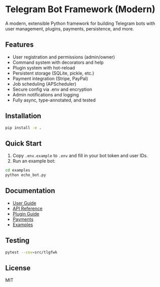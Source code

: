 # Telegram Bot Framework (Modern)

A modern, extensible Python framework for building Telegram bots with user management, plugins, payments, persistence, and more.

## Features  

- User registration and permissions (admin/owner)
- Command system with decorators and help
- Plugin system with hot-reload
- Persistent storage (SQLite, pickle, etc.)
- Payment integration (Stripe, PayPal)
- Job scheduling (APScheduler)
- Secure config via .env and encryption
- Admin notifications and logging
- Fully async, type-annotated, and tested

## Installation

```bash
pip install -e .
```

## Quick Start

1. Copy `.env.example` to `.env` and fill in your bot token and user IDs.
2. Run an example bot:

```bash
cd examples
python echo_bot.py
```

## Documentation

- [User Guide](docs/user_guide.md)
- [API Reference](docs/api_reference.md)
- [Plugin Guide](docs/plugins.md)
- [Payments](docs/payments.md)
- [Examples](examples/)

## Testing

```bash
pytest --cov=src/tlgfwk
```

## License

MIT
